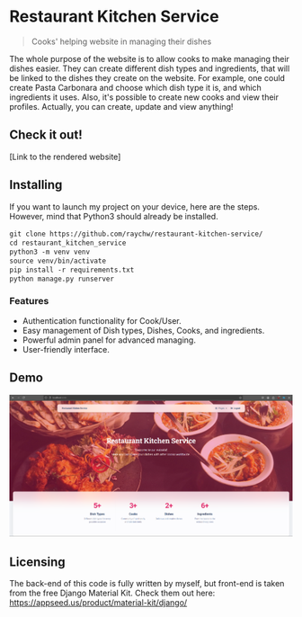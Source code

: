# Restaurant Kitchen Service
> Cooks' helping website in managing their dishes

The whole purpose of the website is to allow cooks to make managing their dishes easier. They can create different
dish types and ingredients, that will be linked to the dishes they create on the website. For example, one could create
Pasta Carbonara and choose which dish type it is, and which ingredients it uses. Also, it's possible to create new
cooks and view their profiles. Actually, you can create, update and view anything!

## Check it out!

[Link to the rendered website]

## Installing

If you want to launch my project on your device, here are the steps. However, mind that Python3 should already be
installed.

```shell
git clone https://github.com/raychw/restaurant-kitchen-service/
cd restaurant_kitchen_service
python3 -m venv venv
source venv/bin/activate
pip install -r requirements.txt
python manage.py runserver
```

### Features

* Authentication functionality for Cook/User.
* Easy management of Dish types, Dishes, Cooks, and ingredients.
* Powerful admin panel for advanced managing.
* User-friendly interface.


## Demo

![Website interface](home-page.png)

## Licensing

The back-end of this code is fully written by myself, but front-end is taken from the free Django Material Kit.
Check them out here:
https://appseed.us/product/material-kit/django/
